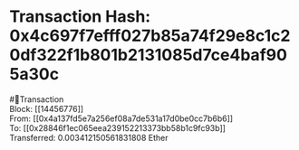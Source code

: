 
Transaction Hash: 0x4c697f7efff027b85a74f29e8c1c20df322f1b801b2131085d7ce4baf905a30c
====================================================================================
  
#💸Transaction  
Block: [[14456776]]  
From: [[0x4a137fd5e7a256ef08a7de531a17d0be0cc7b6b6]]  
To: [[0x28846f1ec065eea239152213373bb58b1c9fc93b]]  
Transferred: 0.003412150561831808 Ether